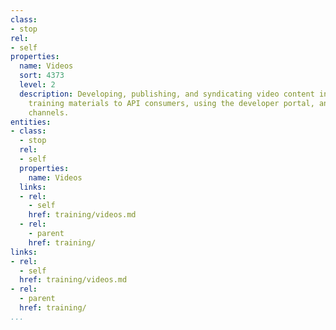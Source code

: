 ```yaml
---
class:
- stop
rel:
- self
properties:
  name: Videos
  sort: 4373
  level: 2
  description: Developing, publishing, and syndicating video content intended to deliver
    training materials to API consumers, using the developer portal, and 3rd party
    channels.
entities:
- class:
  - stop
  rel:
  - self
  properties:
    name: Videos
  links:
  - rel:
    - self
    href: training/videos.md
  - rel:
    - parent
    href: training/
links:
- rel:
  - self
  href: training/videos.md
- rel:
  - parent
  href: training/
...
```

